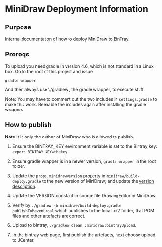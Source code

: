 MiniDraw Deployment Information
========

Purpose
---

Internal documentation of how to deploy MiniDraw to BinTray.

Prereqs
---

To upload you need gradle in version 4.6, which is not standard in a
Linux box. Go to the root of this project and issue

    gradle wrapper
    
And then always use './gradlew', the gradle wrapper, to execute stuff.

Note: You may have to comment out the two includes in `settings.gradle`
to make this work. Reenable the includes again after installing the
gradle wrapper.


How to publish
---

**Note** It is only the author of MiniDraw who is allowed to publish.

   1. Ensure the BINTRAY_KEY environment variable is set to the
      Bintray key: `export BINTRAY_KEY=thekey`.
      
   2. Ensure gradle wrapper is in a newer version, `gradle wrapper` in
      the root folder.
   
   3. Update the `props.minidrawversion` property in
      `minidraw/build-deploy.gradle` to the new version of MiniDraw;
      and update
      the [version description](minidraw/version-history.md).
   
   4. Update the VERSION constant in source file DrawingEditor in
      MiniDraw.
      
   5. Verify by `./gradlew -b minidraw/build-deploy.gradle
      publishToMavenLocal` which publishes to the local .m2 folder,
      that POM files and other artefacts are correct.
      
   6. Upload to bintray, `./gradlew clean :minidraw:bintrayUpload`.
   
   7. In the bintray web page, first publish the artefacts, next
      choose upload to JCenter.
   
